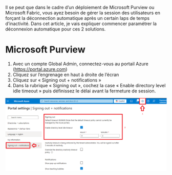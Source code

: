 Il se peut que dans le cadre d’un déploiement de Microsoft Purview ou Microsoft Fabric, vous ayez besoin de gérer la session des utilisateurs en forçant la déconnection automatique après un certain laps de temps d’inactivité. Dans cet article, je vais expliquer commencer paramétrer la déconnexion automatique pour ces 2 solutions.

# Microsoft Purview

1.	Avec un compte Global Admin, connectez-vous au portail Azure (https://portal.azure.com)
2.	Cliquez sur l’engrenage en haut à droite de l’écran 
3.	Cliquez sur « Signing out + notifications »
4.	Dans la rubrique « Signing out », cochez la case « Enable directory level idle timeout » puis définissez le délai avant la fermeture de session.

![image](Images\001.png)

